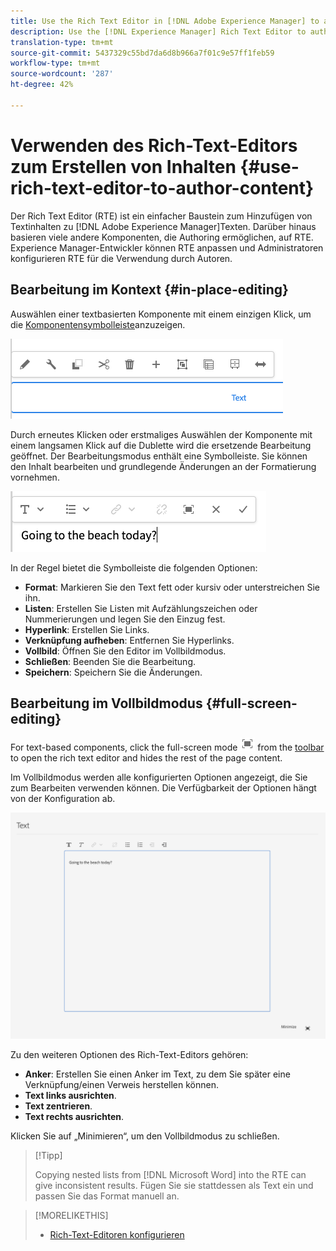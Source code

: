 ```yaml
---
title: Use the Rich Text Editor in [!DNL Adobe Experience Manager] to author content.
description: Use the [!DNL Experience Manager] Rich Text Editor to author content.
translation-type: tm+mt
source-git-commit: 5437329c55bd7da6d8b966a7f01c9e57ff1feb59
workflow-type: tm+mt
source-wordcount: '287'
ht-degree: 42%

---
```



# Verwenden des Rich-Text-Editors zum Erstellen von Inhalten {#use-rich-text-editor-to-author-content}

Der Rich Text Editor (RTE) ist ein einfacher Baustein zum Hinzufügen von Textinhalten zu [!DNL Adobe Experience Manager]Texten. Darüber hinaus basieren viele andere Komponenten, die Authoring ermöglichen, auf RTE. Experience Manager-Entwickler können RTE anpassen und Administratoren konfigurieren RTE für die Verwendung durch Autoren.

## Bearbeitung im Kontext {#in-place-editing}

Auswählen einer textbasierten Komponente mit einem einzigen Klick, um die [Komponentensymbolleiste](/help/sites-cloud/authoring/fundamentals/editing-content.md#component-toolbar)anzuzeigen.

![Die Komponenten-Symbolleiste](/help/sites-cloud/authoring/assets/editing-component-toolbar.png)

Durch erneutes Klicken oder erstmaliges Auswählen der Komponente mit einem langsamen Klick auf die Dublette wird die ersetzende Bearbeitung geöffnet. Der Bearbeitungsmodus enthält eine Symbolleiste. Sie können den Inhalt bearbeiten und grundlegende Änderungen an der Formatierung vornehmen.

![Bearbeiten im Kontext mit dem RTE](/help/sites-cloud/authoring/assets/rte-in-place-editing.png)

In der Regel bietet die Symbolleiste die folgenden Optionen:

* **Format**: Markieren Sie den Text fett oder kursiv oder unterstreichen Sie ihn.
* **Listen**: Erstellen Sie Listen mit Aufzählungszeichen oder Nummerierungen und legen Sie den Einzug fest.
* **Hyperlink**: Erstellen Sie Links.
* **Verknüpfung aufheben**: Entfernen Sie Hyperlinks.
* **Vollbild**: Öffnen Sie den Editor im Vollbildmodus.
* **Schließen**: Beenden Sie die Bearbeitung.
* **Speichern**: Speichern Sie die Änderungen.

## Bearbeitung im Vollbildmodus {#full-screen-editing}

For text-based components, click the full-screen mode ![RTE full screen button](/help/sites-cloud/authoring/assets/editing-full-screen.png) from the [toolbar](/help/sites-cloud/authoring/fundamentals/editing-content.md#component-toolbar) to open the rich text editor and hides the rest of the page content.

Im Vollbildmodus werden alle konfigurierten Optionen angezeigt, die Sie zum Bearbeiten verwenden können. Die Verfügbarkeit der Optionen hängt von der Konfiguration ab. <!--Full screen mode displays all the configured options that you can use for authoring. The availability of options [depends on the configuration](/help/sites-administering/rich-text-editor.md).-->

![RTE im Vollbildmodus](/help/sites-cloud/authoring/assets/rte-full-screen.png)

Zu den weiteren Optionen des Rich-Text-Editors gehören:

* **Anker**: Erstellen Sie einen Anker im Text, zu dem Sie später eine Verknüpfung/einen Verweis herstellen können.
* **Text links ausrichten**.
* **Text zentrieren**.
* **Text rechts ausrichten**.

Klicken Sie auf „Minimieren“, um den Vollbildmodus zu schließen.

>[!Tipp]
>
>Copying nested lists from [!DNL Microsoft Word] into the RTE can give inconsistent results. Fügen Sie sie stattdessen als Text ein und passen Sie das Format manuell an.

>[!MORELIKETHIS]
>
>* [Rich-Text-Editoren konfigurieren](/help/implementing/developing/extending/rich-text-editor.md)

